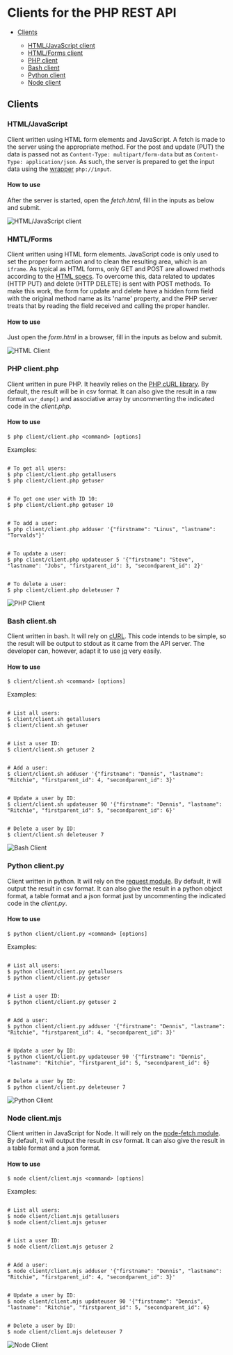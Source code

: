 # Clients for the PHP REST API
<ul>
    <li><a href="#clients">Clients</a></li>
    <ul>
        <li><a href="#javascript">HTML/JavaScript client</a></li>
        <li><a href="#forms">HTML/Forms client</a></li>
        <li><a href="#php">PHP client</a></li>
        <li><a href="#bash">Bash client</a></li>
        <li><a href="#python">Python client</a></li>
        <li><a href="#node">Node client</a></li>
    </ul>
</ul>
<h2 id="clients">Clients</h2>
<h3 id="javascript">HTML/JavaScript</h3>
<p>Client written using HTML form elements and JavaScript. A fetch is made to the server using the appropriate method. For the post and update (PUT) the data is passed not as <code>Content-Type: multipart/form-data</code> but as <code>Content-Type: application/json</code>. As such, the server is prepared to get the input data using the <a href="https://www.php.net/manual/en/wrappers.php.php">wrapper</a> <code>php://input</code>.</p>
<h4>How to use</h4>
<p>After the server is started, open the <i>fetch.html</i>, fill in the inputs as below and submit.</p>
<img src="readme-files/client_javascript.gif" alt="HTML/JavaScript client">
<h3 id="forms">HMTL/Forms</h3>
<p>Client written using HTML form elements. JavaScript code is only used to set the proper form action and to clean the resulting area, which is an <code>iframe</code>. As typical as HTML forms, only GET and POST are allowed methods according to the <a href="https://html.spec.whatwg.org/multipage/form-control-infrastructure.html#attr-fs-method">HTML specs</a>. To overcome this, data related to updates (HTTP PUT) and delete (HTTP DELETE) is sent with POST methods. To make this work, the form for update and delete have a hidden form field with the original method name as its 'name' property, and the PHP server treats that by reading the field received and calling the proper handler.</p>
<h4>How to use</h4>
<p>Just open the <i>form.html</i> in a browser, fill in the inputs as below and submit.</p>
<img src="readme-files/client_html-forms.gif" alt="HTML Client">
<h3 id="php">PHP client.php</h3>
<p>Client written in pure PHP. It heavily relies on the <a href="https://www.php.net/manual/en/book.curl.php">PHP cURL library</a>. By default, the result will be in csv format. It can also give the result in a raw format <code>var_dump()</code> and associative array by uncommenting the indicated code in the <i>client.php</i>.</p>
<h4>How to use</h4>
<pre><code>$ php client/client.php &lt;command> [options]</code></pre>
<p>Examples:</p>
<pre><code>
&#35; To get all users:
$ php client/client.php getallusers
$ php client/client.php getuser
<br>
&#35; To get one user with ID 10:
$ php client/client.php getuser 10
<br>
&#35; To add a user:
$ php client/client.php adduser '{"firstname": "Linus", "lastname": "Torvalds"}'
<br>
&#35; To update a user:
$ php client/client.php updateuser 5 '{"firstname": "Steve", "lastname": "Jobs", "firstparent_id": 3, "secondparent_id": 2}'
<br>
&#35; To delete a user:
$ php client/client.php deleteuser 7
</code></pre>
<img src="readme-files/client_php.gif" alt="PHP Client">
<h3 id="bash">Bash client.sh</h3>
<p>Client written in bash. It will rely on <a href="https://curl.se/">cURL</a>. This code intends to be simple, so the result will be output to stdout as it came from the API server. The developer can, however, adapt it to use <a href="https://stedolan.github.io/jq/">jq</a> very easily.</p>
<h4>How to use</h4>
<pre><code>$ client/client.sh &lt;command> [options]</code></pre>
<p>Examples:</p>
<pre><code>
&#35; List all users:
$ client/client.sh getallusers
$ client/client.sh getuser
<br>
&#35; List a user ID:
$ client/client.sh getuser 2
<br>
&#35; Add a user:
$ client/client.sh adduser '{"firstname": "Dennis", "lastname": "Ritchie", "firstparent_id": 4, "secondparent_id": 3}'
<br>
&#35; Update a user by ID:
$ client/client.sh updateuser 90 '{"firstname": "Dennis", "lastname": "Ritchie", "firstparent_id": 5, "secondparent_id": 6}'
<br>
&#35; Delete a user by ID:
$ client/client.sh deleteuser 7
</code></pre>
<img src="readme-files/client_bash.gif" alt="Bash Client">
<h3 id="python">Python client.py</h3>
<p>Client written in python. It will rely on the <a href="https://requests.readthedocs.io/">request module</a>. By default, it will output the result in csv format. It can also give the result in a python object format, a table format and a json format just by uncommenting the indicated code in the <i>client.py</i>.</p>
<h4>How to use</h4>
<pre><code>$ python client/client.py &lt;command> [options]</code></pre>
<p>Examples:</p>
<pre><code>
&#35; List all users:
$ python client/client.py getallusers
$ python client/client.py getuser
<br>
&#35; List a user ID:
$ python client/client.py getuser 2
<br>
&#35; Add a user:
$ python client/client.py adduser '{"firstname": "Dennis", "lastname": "Ritchie", "firstparent_id": 4, "secondparent_id": 3}'
<br>
&#35; Update a user by ID:
$ python client/client.py updateuser 90 '{"firstname": "Dennis", "lastname": "Ritchie", "firstparent_id": 5, "secondparent_id": 6}
<br>
&#35; Delete a user by ID:
$ python client/client.py deleteuser 7
</code></pre>
<img src="readme-files/client_python.gif" alt="Python Client">
<h3 id="node">Node client.mjs</h3>
<p>Client written in JavaScript for Node. It will rely on the <a href="https://www.npmjs.com/package/node-fetch">node-fetch module</a>. By default, it will output the result in csv format. It can also give the result in a table format and a json format.</p>
<h4>How to use</h4>
<pre><code>$ node client/client.mjs &lt;command> [options]</code></pre>
<p>Examples:</p>
<pre><code>
&#35; List all users:
$ node client/client.mjs getallusers
$ node client/client.mjs getuser
<br>
&#35; List a user ID:
$ node client/client.mjs getuser 2
<br>
&#35; Add a user:
$ node client/client.mjs adduser '{"firstname": "Dennis", "lastname": "Ritchie", "firstparent_id": 4, "secondparent_id": 3}'
<br>
&#35; Update a user by ID:
$ node client/client.mjs updateuser 90 '{"firstname": "Dennis", "lastname": "Ritchie", "firstparent_id": 5, "secondparent_id": 6}
<br>
&#35; Delete a user by ID:
$ node client/client.mjs deleteuser 7
</code></pre>
<img src="readme-files/client_node.gif" alt="Node Client">
